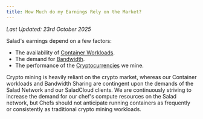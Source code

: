 ```yaml
---
title: How Much do my Earnings Rely on the Market?
---
```


_Last Updated: 23rd October 2025_

Salad's earnings depend on a few factors:

- The availability of [Container Workloads](https://salad.com/earn/demand).
- The demand for [Bandwidth](/docs/faq/jobs/253-what-is-bandwidth-sharing).
- The performance of the [Cryptocurrencies](/docs/faq/salad-app/80-what-miners-does-salad-currently-use) we mine.

Crypto mining is heavily reliant on the crypto market, whereas our Container workloads and Bandwidth Sharing are
contingent upon the demands of the Salad Network and our SaladCloud clients. We are continuously striving to increase
the demand for our chef's compute resources on the Salad network, but Chefs should not anticipate running containers as
frequently or consistently as traditional crypto mining workloads.
